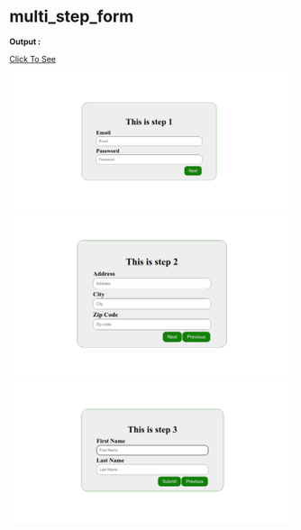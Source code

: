 # multi_step_form

<b>Output : </b>

<a href='https://arifkhan-silicornya.github.io/multi_step_form/'>Click To See</a>

<img src='https://github.com/arifkhan-silicornya/multi_step_form/blob/main/Screenshot_1.png' >
<img src='https://github.com/arifkhan-silicornya/multi_step_form/blob/main/Screenshot_2.png' >
<img src='https://github.com/arifkhan-silicornya/multi_step_form/blob/main/Screenshot_3.png' >
